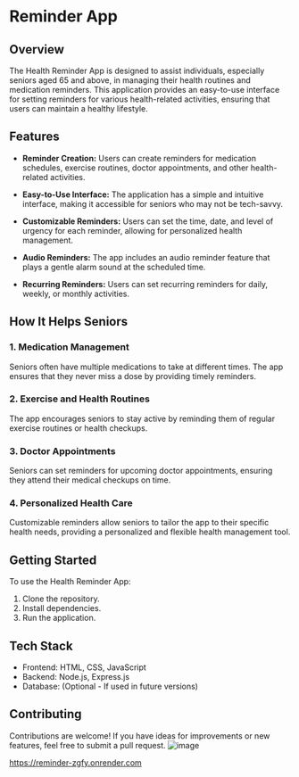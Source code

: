 # Reminder App 

## Overview

The Health Reminder App is designed to assist individuals, especially seniors aged 65 and above, in managing their health routines and medication reminders. This application provides an easy-to-use interface for setting reminders for various health-related activities, ensuring that users can maintain a healthy lifestyle.

## Features

- **Reminder Creation:** Users can create reminders for medication schedules, exercise routines, doctor appointments, and other health-related activities.

- **Easy-to-Use Interface:** The application has a simple and intuitive interface, making it accessible for seniors who may not be tech-savvy.

- **Customizable Reminders:** Users can set the time, date, and level of urgency for each reminder, allowing for personalized health management.

- **Audio Reminders:** The app includes an audio reminder feature that plays a gentle alarm sound at the scheduled time.

- **Recurring Reminders:** Users can set recurring reminders for daily, weekly, or monthly activities.

## How It Helps Seniors

### 1. Medication Management

Seniors often have multiple medications to take at different times. The app ensures that they never miss a dose by providing timely reminders.

### 2. Exercise and Health Routines

The app encourages seniors to stay active by reminding them of regular exercise routines or health checkups.

### 3. Doctor Appointments

Seniors can set reminders for upcoming doctor appointments, ensuring they attend their medical checkups on time.

### 4. Personalized Health Care

Customizable reminders allow seniors to tailor the app to their specific health needs, providing a personalized and flexible health management tool.

## Getting Started

To use the Health Reminder App:

1. Clone the repository.
2. Install dependencies.
3. Run the application.

## Tech Stack

- Frontend: HTML, CSS, JavaScript
- Backend: Node.js, Express.js
- Database: (Optional - If used in future versions)

## Contributing

Contributions are welcome! If you have ideas for improvements or new features, feel free to submit a pull request.
![image](https://github.com/Nilajit05/Reminder_App/assets/141957524/624f6533-1c20-4919-80e2-b1eda3d3541f)


https://reminder-zgfy.onrender.com


